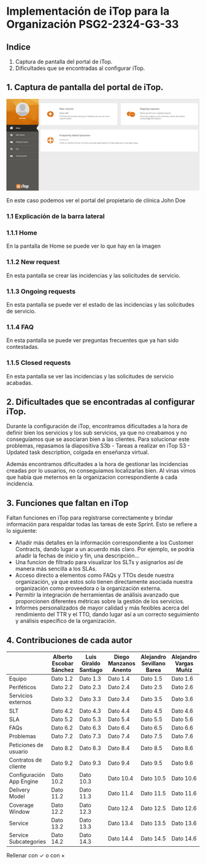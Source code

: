 # Implementación de iTop para la Organización PSG2-2324-G3-33

## Indice

1. Captura de pantalla del portal de iTop.
2. Dificultades que se encontradas al configurar iTop.


## 1. Captura de pantalla del portal de iTop.

![Captura dle portal de iTop](Portal%20de%20iTop.png)

En este caso podemos ver el portal del propietario de clínica John Doe

### 1.1 Explicación de la barra lateral

### 1.1.1 Home

En la pantalla de Home se puede ver lo que hay en la imagen

### 1.1.2 New request

En esta pantalla se crear las incidencias y las solicitudes de servicio.

### 1.1.3 Ongoing requests

En esta pantalla se puede ver el estado de las incidencias y las solicitudes de servicio.

### 1.1.4 FAQ

En esta pantalla se puede ver preguntas frecuentes que ya han sido contestadas.

### 1.1.5 Closed requests

En esta pantalla se ver las incidencias y las solicitudes de servicio acabadas.


## 2. Dificultades que se encontradas al configurar iTop.

Durante la configuración de iTop, encontramos dificultades a la hora de definir bien los servicios y los sub servicios, ya que no creabamos y no conseguíamos que se asociaran bien a las clientes. Para solucionar este problemas, repasamos la diapositiva S3b - Tareas a realizar en iTop S3 - Updated task description, colgada en enseñanza virtual.

Además encontramos dificultades a la hora de gestionar las incidencias creadas por lo usuarios, no conseguiamos localizarlas bien. Al vinas vimos que había que meternos en la organizacion correspondiente a cada incidencia.

## 3. Funciones que faltan en iTop

Faltan funciones en iTop para registrarse correctamente y brindar información para respaldar todas las tareas de este Sprint.
Esto se refiere a lo siguiente:
- Añadir más detalles en la información correspondiente a los Customer Contracts, dando lugar a un acuerdo más claro. Por ejemplo, se podría añadir la fechas de inicio y fin, una descripción...
- Una funcíon de filtrado para visualizar los SLTs y asignarlos así de manera más sencilla a los SLAs.
- Acceso directo a elementos como FAQs y TTOs desde nuestra organización, ya que estos solo tienen directamente asociada nuestra organización como proveedora o la organización externa.
- Permitir la integración de herramientas de análisis avanzado que proporcionen diferentes métricas sobre la gestión de los servicios.
- Informes personalizados de mayor calidad y más fexibles acerca del rendimiento del TTR y el TTO, dando lugar así a un correcto seguimiento y análisis específico de la organización.


## 4. Contribuciones de cada autor
|  | Alberto Escobar Sánchez | Luis Giraldo Santiago | Diego Manzanos Anento | Alejandro Sevillano Barea | Alejandro Vargas Muñiz |
|-----------|-----------|-----------|-----------|-----------|-----------|
| Equipo  | Dato 1.2  | Dato 1.3  | Dato 1.4  | Dato 1.5  | Dato 1.6  |
| Periféticos  | Dato 2.2  | Dato 2.3  | Dato 2.4  | Dato 2.5  | Dato 2.6  |
| Servicios externos  | Dato 3.2  | Dato 3.3  | Dato 3.4  | Dato 3.5  | Dato 3.6  |
| SLT  | Dato 4.2  | Dato 4.3  | Dato 4.4  | Dato 4.5  | Dato 4.6  |
| SLA  | Dato 5.2  | Dato 5.3  | Dato 5.4  | Dato 5.5  | Dato 5.6  |
| FAQs  | Dato 6.2  | Dato 6.3  | Dato 6.4  | Dato 6.5  | Dato 6.6  |
| Problemas  | Dato 7.2  | Dato 7.3  | Dato 7.4  | Dato 7.5  | Dato 7.6  |
| Peticiones de usuario  | Dato 8.2  | Dato 8.3  | Dato 8.4  | Dato 8.5  | Dato 8.6  |
| Contratos de cliente  | Dato 9.2  | Dato 9.3  | Dato 9.4  | Dato 9.5  | Dato 9.6  |
| Configuración App Engine | Dato 10.2 | Dato 10.3 | Dato 10.4 | Dato 10.5 | Dato 10.6 |
| Delivery Model | Dato 11.2 | Dato 11.3 | Dato 11.4 | Dato 11.5 | Dato 11.6 |
| Coverage Window | Dato 12.2 | Dato 12.3 | Dato 12.4 | Dato 12.5 | Dato 12.6 |
| Service | Dato 13.2 | Dato 13.3 | Dato 13.4 | Dato 13.5 | Dato 13.6 |
| Service Subcategories | Dato 14.2 | Dato 14.3 | Dato 14.4 | Dato 14.5 | Dato 14.6 |

Rellenar con ✓ o con ×